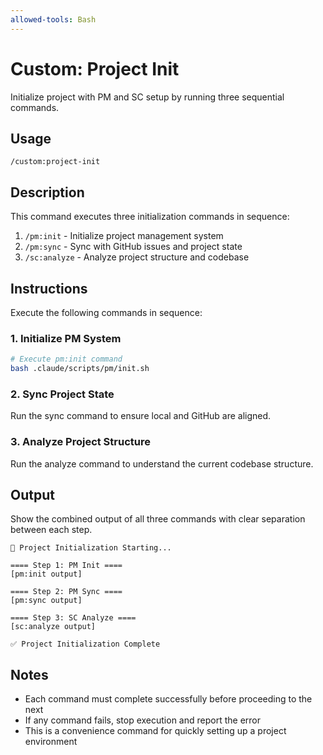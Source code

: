 ```yaml
---
allowed-tools: Bash
---
```


# Custom: Project Init

Initialize project with PM and SC setup by running three sequential commands.

## Usage
```
/custom:project-init
```

## Description
This command executes three initialization commands in sequence:
1. `/pm:init` - Initialize project management system
2. `/pm:sync` - Sync with GitHub issues and project state  
3. `/sc:analyze` - Analyze project structure and codebase

## Instructions

Execute the following commands in sequence:

### 1. Initialize PM System
```bash
# Execute pm:init command
bash .claude/scripts/pm/init.sh
```

### 2. Sync Project State
Run the sync command to ensure local and GitHub are aligned.

### 3. Analyze Project Structure
Run the analyze command to understand the current codebase structure.

## Output
Show the combined output of all three commands with clear separation between each step.

```
🚀 Project Initialization Starting...

==== Step 1: PM Init ====
[pm:init output]

==== Step 2: PM Sync ====
[pm:sync output]

==== Step 3: SC Analyze ====
[sc:analyze output]

✅ Project Initialization Complete
```

## Notes
- Each command must complete successfully before proceeding to the next
- If any command fails, stop execution and report the error
- This is a convenience command for quickly setting up a project environment